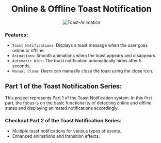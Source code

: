 <div align="center">

# Online & Offline Toast Notification
![Toast-Animation](https://github.com/user-attachments/assets/98387bd6-c88a-4a93-bc45-d975e124ad3e)</div>

### Features:
- `Toast Notifications`: Displays a toast message when the user goes online or offline.
- `Animations`: Smooth animations when the toast appears and disappears.
- `Automatic Hide`: The toast notification automatically hides after 5 seconds.
- `Manual Close`: Users can manually close the toast using the close icon.

## Part 1 of the Toast Notification Series:
This project represents Part 1 of the Toast Notification system. In this first part, the focus is on the basic functionality of detecting online and offline states and displaying animated notifications accordingly.

### Checkout Part 2 of the Toast Notification Series:
- Multiple toast notifications for various types of events.
- Enhanced animations and transition effects.